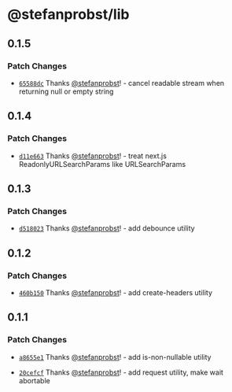 # @stefanprobst/lib

## 0.1.5

### Patch Changes

- [`65588dc`](https://github.com/stefanprobst/lib/commit/65588dc6086353b26bc1d9aa1468074b3b5e3805)
  Thanks [@stefanprobst](https://github.com/stefanprobst)! - cancel readable stream when returning
  null or empty string

## 0.1.4

### Patch Changes

- [`d11e663`](https://github.com/stefanprobst/lib/commit/d11e6630d9c371b26f8b79686c492ce6a759f878)
  Thanks [@stefanprobst](https://github.com/stefanprobst)! - treat next.js ReadonlyURLSearchParams
  like URLSearchParams

## 0.1.3

### Patch Changes

- [`d518023`](https://github.com/stefanprobst/lib/commit/d5180235ee2db2a208ca7a6e5216a8de252aba2f)
  Thanks [@stefanprobst](https://github.com/stefanprobst)! - add debounce utility

## 0.1.2

### Patch Changes

- [`460b150`](https://github.com/stefanprobst/lib/commit/460b1506f569a10e02aefcb367ef4d404198d245)
  Thanks [@stefanprobst](https://github.com/stefanprobst)! - add create-headers utility

## 0.1.1

### Patch Changes

- [`a8655e1`](https://github.com/stefanprobst/lib/commit/a8655e164cf4db6355cd33d1abc83a08bb99b704)
  Thanks [@stefanprobst](https://github.com/stefanprobst)! - add is-non-nullable utility

- [`20cefcf`](https://github.com/stefanprobst/lib/commit/20cefcf3a9f61113b3b89c91398e94008c5ae017)
  Thanks [@stefanprobst](https://github.com/stefanprobst)! - add request utility, make wait
  abortable
